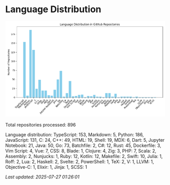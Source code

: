 # Language Distribution

![Language Distribution Chart](language_distribution_bar_chart.png)

Total repositories processed: 896

Language distribution:
TypeScript: 153, Markdown: 5, Python: 186, JavaScript: 131, C: 24, C++: 49, HTML: 19, Shell: 19, MDX: 6, Dart: 5, Jupyter Notebook: 21, Java: 50, Go: 73, Batchfile: 2, C#: 12, Rust: 45, Dockerfile: 3, Vim Script: 4, Vue: 7, CSS: 8, Blade: 1, Clojure: 4, Zig: 3, PHP: 7, Scala: 2, Assembly: 2, Nunjucks: 1, Ruby: 12, Kotlin: 12, Makefile: 2, Swift: 10, Julia: 1, Roff: 2, Lua: 2, Haskell: 2, Svelte: 2, PowerShell: 1, TeX: 2, V: 1, LLVM: 1, Objective-C: 1, Elixir: 1, Jinja: 1, SCSS: 1


_Last updated: 2025-07-27 01:26:01_
